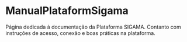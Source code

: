 # ManualPlataformSigama
Página dedicada à documentação da Plataforma SIGAMA. Contanto com instruções de acesso, conexão e boas práticas na plataforma. 
